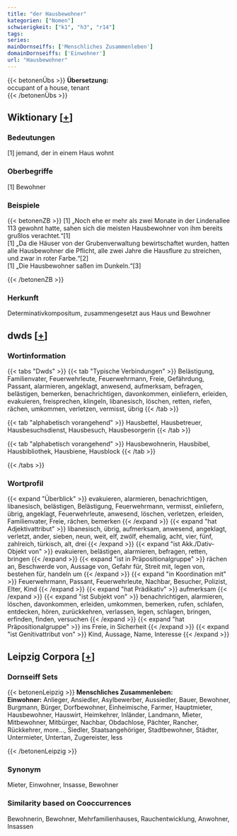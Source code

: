 ```yaml
---
title: "der Hausbewohner"
kategorien: ["Nomen"]
schwierigkeit: ["k1", "h3", "r14"]
tags:
series:
mainDornseiffs: ['Menschliches Zusammenleben']
domainDornseiffs: ['Einwohner']
url: "Hausbewohner"
---
```


{{< betonenÜbs >}}
**Übersetzung:**  
occupant of a house, tenant  
{{< /betonenÜbs >}}

## Wiktionary [[+](https://de.wiktionary.org/wiki/Hausbewohner)]

### Bedeutungen
[1] jemand, der in einem Haus wohnt  

### Oberbegriffe
[1] Bewohner  

### Beispiele
{{< betonenZB >}}
[1] „Noch ehe er mehr als zwei Monate in der Lindenallee 113 gewohnt hatte, sahen sich die meisten Hausbewohner von ihm bereits grußlos verachtet.“[1]  
[1] „Da die Häuser von der Grubenverwaltung bewirtschaftet wurden, hatten alle Hausbewohner die Pflicht, alle zwei Jahre die Hausflure zu streichen, und zwar in roter Farbe.“[2]  
[1] „Die Hausbewohner saßen im Dunkeln.“[3]  

{{< /betonenZB >}}
### Herkunft
Determinativkompositum, zusammengesetzt aus Haus und Bewohner  



## dwds [[+](https://www.dwds.de/wb/Hausbewohner)]

### Wortinformation
{{< tabs "Dwds" >}}
{{< tab "Typische Verbindungen" >}}
Belästigung, Familienvater, Feuerwehrleute, Feuerwehrmann, Freie, Gefährdung, Passant, alarmieren, angeklagt, anwesend, aufmerksam, befragen, belästigen, bemerken, benachrichtigen, davonkommen, einliefern, erleiden, evakuieren, freisprechen, klingeln, libanesisch, löschen, retten, riefen, rächen, umkommen, verletzen, vermisst, übrig
{{< /tab >}}

{{< tab "alphabetisch vorangehend" >}}
Hausbettel, Hausbetreuer, Hausbesuchsdienst, Hausbesuch, Hausbesorgerin
{{< /tab >}}

{{< tab "alphabetisch vorangehend" >}}
Hausbewohnerin, Hausbibel, Hausbibliothek, Hausbiene, Hausblock
{{< /tab >}}

{{< /tabs >}}

### Wortprofil
{{< expand "Überblick" >}} evakuieren, alarmieren, benachrichtigen, libanesisch, belästigen, Belästigung, Feuerwehrmann, vermisst, einliefern, übrig, angeklagt, Feuerwehrleute, anwesend, löschen, verletzen, erleiden, Familienvater, Freie, rächen, bemerken {{< /expand >}}
{{< expand "hat Adjektivattribut" >}} libanesisch, übrig, aufmerksam, anwesend, angeklagt, verletzt, ander, sieben, neun, weit, elf, zwölf, ehemalig, acht, vier, fünf, zahlreich, türkisch, alt, drei {{< /expand >}}
{{< expand "ist Akk./Dativ-Objekt von" >}} evakuieren, belästigen, alarmieren, befragen, retten, bringen {{< /expand >}}
{{< expand "ist in Präpositionalgruppe" >}} rächen an, Beschwerde von, Aussage von, Gefahr für, Streit mit, legen von, bestehen für, handeln um {{< /expand >}}
{{< expand "in Koordination mit" >}} Feuerwehrmann, Passant, Feuerwehrleute, Nachbar, Besucher, Polizist, Elter, Kind {{< /expand >}}
{{< expand "hat Prädikativ" >}} aufmerksam {{< /expand >}}
{{< expand "ist Subjekt von" >}} benachrichtigen, alarmieren, löschen, davonkommen, erleiden, umkommen, bemerken, rufen, schlafen, entdecken, hören, zurückkehren, verlassen, legen, schlagen, bringen, erfinden, finden, versuchen {{< /expand >}}
{{< expand "hat Präpositionalgruppe" >}} ins Freie, in Sicherheit {{< /expand >}}
{{< expand "ist Genitivattribut von" >}} Kind, Aussage, Name, Interesse {{< /expand >}}

## Leipzig Corpora [[+](https://corpora.uni-leipzig.de/en/res?word=Hausbewohner&corpusId=deu_newscrawl-public_2018)]

### Dornseiff Sets
{{< betonenLeipzig >}}
**Menschliches Zusammenleben:**  
**Einwohner:** Anlieger, Ansiedler, Asylbewerber, Aussiedler, Bauer, Bewohner, Burgmann, Bürger, Dorfbewohner, Einheimische, Farmer, Hauptmieter, Hausbewohner, Hauswirt, Heimkehrer, Inländer, Landmann, Mieter, Mitbewohner, Mitbürger, Nachbar, Obdachlose, Pächter, Rancher, Rückkehrer, more..., Siedler, Staatsangehöriger, Stadtbewohner, Städter, Untermieter, Untertan, Zugereister, less  

{{< /betonenLeipzig >}}

### Synonym
Mieter, Einwohner, Insasse, Bewohner


### Similarity based on Cooccurrences
Bewohnerin, Bewohner, Mehrfamilienhauses, Rauchentwicklung, Anwohner, Insassen

